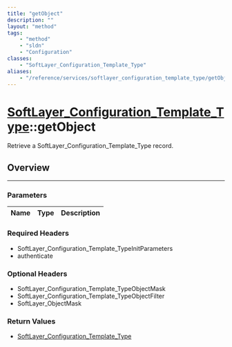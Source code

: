 ```yaml
---
title: "getObject"
description: ""
layout: "method"
tags:
    - "method"
    - "sldn"
    - "Configuration"
classes:
    - "SoftLayer_Configuration_Template_Type"
aliases:
    - "/reference/services/softlayer_configuration_template_type/getObject"
---
```

# [SoftLayer_Configuration_Template_Type](/reference/services/SoftLayer_Configuration_Template_Type)::getObject

Retrieve a SoftLayer_Configuration_Template_Type record.


## Overview 


-----

### Parameters 
|Name | Type | Description |
| --- | --- | --- |


### Required Headers
* SoftLayer_Configuration_Template_TypeInitParameters
* authenticate


### Optional Headers
* SoftLayer_Configuration_Template_TypeObjectMask
* SoftLayer_Configuration_Template_TypeObjectFilter
* SoftLayer_ObjectMask

### Return Values
* <a href='/reference/datatypes/SoftLayer_Configuration_Template_Type'>SoftLayer_Configuration_Template_Type </a>




